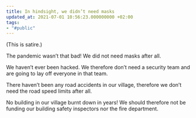 ```yaml
---
title: In hindsight, we didn’t need masks
updated_at: 2021-07-01 10:56:23.000000000 +02:00
tags:
- "#public"
---
```



(This is satire.)

The pandemic wasn’t that bad! We did not need masks after all.

We haven’t ever been hacked. We therefore don’t need a security team and are going to lay off everyone in that team.

There haven’t been any road accidents in our village, therefore we don’t need the road speed limits after all.

No building in our village burnt down in years! We should therefore not be funding our building safety inspectors nor the fire department.